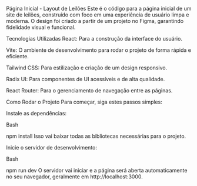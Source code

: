 Página Inicial - Layout de Leilões
Este é o código para a página inicial de um site de leilões, construído com foco em uma experiência de usuário limpa e moderna. O design foi criado a partir de um projeto no Figma, garantindo fidelidade visual e funcional.

Tecnologias Utilizadas
React: Para a construção da interface do usuário.

Vite: O ambiente de desenvolvimento para rodar o projeto de forma rápida e eficiente.

Tailwind CSS: Para estilização e criação de um design responsivo.

Radix UI: Para componentes de UI acessíveis e de alta qualidade.

React Router: Para o gerenciamento de navegação entre as páginas.

Como Rodar o Projeto
Para começar, siga estes passos simples:

Instale as dependências:

Bash

npm install
Isso vai baixar todas as bibliotecas necessárias para o projeto.

Inicie o servidor de desenvolvimento:

Bash

npm run dev
O servidor vai iniciar e a página será aberta automaticamente no seu navegador, geralmente em http://localhost:3000.
